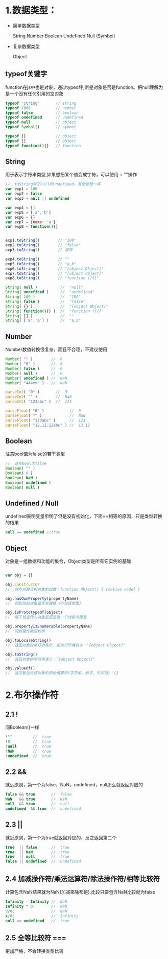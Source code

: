 

# 1.数据类型：

- 简单数据类型

  String Number Boolean Undefined Null (Symbol)

- 复杂数据类型

  Object


## typeof关键字
function在js中也是对象，通过typeof判断是对象是否是function。把null理解为是一个没有任何引用的空对象
```js
typeof 'String'       // string
typeof 1000           // number
typeof false          // boolean
typeof undefined      // undefined
typeof null           // object
typeof Symbol()       // symbol

typeof {}             // object
typeof []             // object
typeof function(){}   // function
```




## String
用于表示字符串类型,如果想把某个值变成字符，可以使用 + ""操作

```js
//  toString除了null和undefined，其他都是一样
var exp1 = 100
var exp2 = false
var exp3 = null || undefined   

var exp4 = []
var exp5 = ['a','b']
var exp6 = {}
var exp7 = {name: 'a'}
var exp8 = function(){}


exp1.toString()        // "100"
exp2.toString()        // "false"
exp3.toString()        // 报错

exp4.toString()        // ""
exp5.toString()        // "a,b"
exp6.toString()        // "[object Object]"
exp7.toString()        // "[object Object]"
exp8.toString()        // "function (){}"

String( null )          //  "null"
String( undefined )     //  "undefined"
String( 100 )           //  "100"
String( false )         //  "false"
String( {} )            //  "[object Object]"
String( function(){} )  //  "function (){}"
String( [] )            //  ""
String( ['a','b'] )     //  "a,b"
```





## Number
Number数值转换很复杂，而且不合理，不建议使用
```js
Number( "" )        //  0
Number( "0" )       //  0
Number( false )     //  0
Number( null )      //  0
Number( undefined ) //  NaN
Number( "444xx" )   //  NaN

parseInt( "0" )       //  0
parseInt( "" )        //  NaN
parseInt( "123abc" )  //  123

parseFloat( "0" )           //  0
parseFloat( "" )            //  NaN
parseFloat( "123abc" )      //  123
parseFloat( "12.12.12abc" ) //  12.12
```



## Boolean
注意bool值为false的若干类型
```js
//  这些bool为false
Boolean( "" )
Boolean( 0 )
Boolean( NaN )
Boolean( undefined )
Boolean( null )
```



## Undefined / Null
undefined表明变量申明了但是没有初始化，下面==相等的原因，只是类型转换的结果
```js
null == undefined //true
```



## Object
对象是一组数据和功能的集合，Object类型是所有它实例的基础
```js

var obj = {}

obj.constructor   
//  保存创建当前对象的函数：function Object() { [native code] }

obj.hasOwnProperty(propertyName)  
//  判断当前对象是否有属性（不包括原型）

obj.isPrototypeOf(object) 
//  用于检查传入对象是否是另一个对象的原型

obj.propertyIsEnumerable(propertyName)  
//  判断属性能否枚举

obj.toLocaleString()  
//  返回对象的字符串表示，和执行环境有关："[object Object]"

obj.toString()  
//  返回对象的字符串表示："[object Object]"

obj.valueOf() 
//  返回最适合该对象的原始值表示(字符串，数字，布尔值)：{}
```


# 2.布尔操作符

## 2.1 !
同Boolean()一样
```js
!""         //  true
!0          //  true
!null       //  true
!NaN        //  true
!undefined  //  true
```


## 2.2 &&
就远原则，第一个为false，NaN，undefined，null那么就返回对应的
```js
false && true       //  false
NaN   && true       //  NaN
null  && true       //  null
undefined  && true  //  undefined
```



## 2.3 ||
就近原则，第一个为true就返回对应的，反之返回第二个
```js
true  || false      //  true
true  || NaN        //  true
true  || null       //  true
false || undefined  //  undefined
```



## 2.4 加减操作符/乘法运算符/除法操作符/相等比较符
计算包含NaN结果就为NaN(加减乘除都是),比较只要包含NaN比较就为false
```js
Infinity - Infinity //  NaN
Infinity * 0;       //  NaN
0/0;                //  NaN
x/0;                //  Infinity
null == undefined   //  true
```


## 2.5 全等比较符 ===
更加严格，不会转换类型比较






